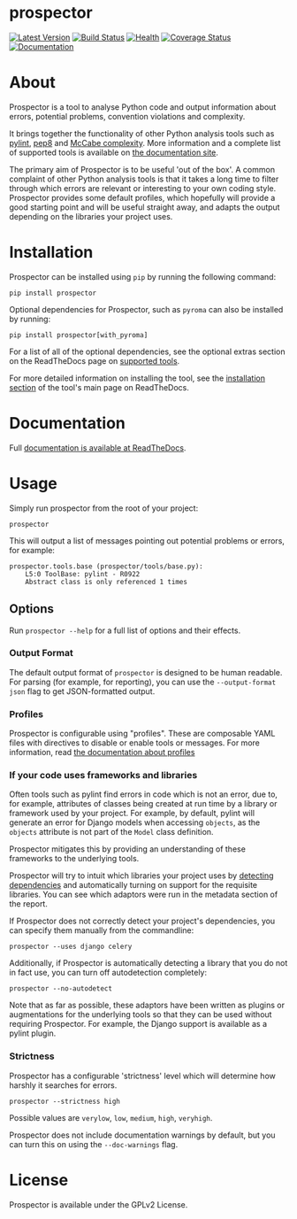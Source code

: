 prospector
==========

[![Latest Version](https://img.shields.io/pypi/v/prospector.svg)](https://pypi.python.org/pypi/prospector)
[![Build Status](https://travis-ci.org/landscapeio/prospector.png?branch=master)](https://travis-ci.org/landscapeio/prospector) 
[![Health](https://landscape.io/github/landscapeio/prospector/master/landscape.svg?style=flat)](https://landscape.io/github/landscapeio/prospector/master)
[![Coverage Status](https://img.shields.io/coveralls/landscapeio/prospector.svg?style=flat)](https://coveralls.io/r/landscapeio/prospector)
[![Documentation](https://readthedocs.org/projects/prospector/badge/?version=master)](http://prospector.landscape.io/)

# About

Prospector is a tool to analyse Python code and output information about errors, potential problems, convention violations and complexity.

It brings together the functionality of other Python analysis tools such as [pylint](http://pylint.org), [pep8](https://pypi.python.org/pypi/pep8) and [McCabe complexity](https://pypi.python.org/pypi/mccabe). More information and a complete list of supported tools is available on [the documentation site](http://prospector.readthedocs.org/en/latest/supported_tools.html).

The primary aim of Prospector is to be useful 'out of the box'. A common complaint of other Python analysis tools is that it takes a long time to filter through which errors are relevant or interesting to your own coding style. Prospector provides some default profiles, which hopefully will provide a good starting point and will be useful straight away, and adapts the output depending on the libraries your project uses.

# Installation

Prospector can be installed using `pip` by running the following command:

```
pip install prospector
```

Optional dependencies for Prospector, such as `pyroma` can also be installed by running:

```
pip install prospector[with_pyroma]
```

For a list of all of the optional dependencies, see the optional extras section on the ReadTheDocs page on [supported tools](https://prospector.landscape.io/en/latest/supported_tools.html#optional-extras).

For more detailed information on installing the tool, see the [installation section](http://prospector.landscape.io/en/latest/#installation) of the tool's main page on ReadTheDocs.

# Documentation

Full [documentation is available at ReadTheDocs](http://prospector.landscape.io).

# Usage

Simply run prospector from the root of your project:

```
prospector
```

This will output a list of messages pointing out potential problems or errors, for example:

```
prospector.tools.base (prospector/tools/base.py):
    L5:0 ToolBase: pylint - R0922
    Abstract class is only referenced 1 times
```

## Options

Run `prospector --help` for a full list of options and their effects.

### Output Format

The default output format of `prospector` is designed to be human readable. For parsing (for example, for reporting), you can use the `--output-format json` flag to get JSON-formatted output.

### Profiles

Prospector is configurable using "profiles". These are composable YAML files with directives to disable or enable tools or messages. For more information, read [the documentation about profiles](http://prospector.landscape.io/en/latest/profiles.html)

### If your code uses frameworks and libraries

Often tools such as pylint find errors in code which is not an error, due to, for example, attributes of classes being created at run time by a library or framework used by your project. For example, by default, pylint will generate an error for Django models when accessing `objects`, as the `objects` attribute is not part of the `Model` class definition. 

Prospector mitigates this by providing an understanding of these frameworks to the underlying tools.

Prospector will try to intuit which libraries your project uses by [detecting dependencies](https://github.com/landscapeio/requirements-detector) and automatically turning on support for the requisite libraries. You can see which adaptors were run in the metadata section of the report.

If Prospector does not correctly detect your project's dependencies, you can specify them manually from the commandline:

```
prospector --uses django celery
```

Additionally, if Prospector is automatically detecting a library that you do not in fact use, you can turn off autodetection completely:

```
prospector --no-autodetect
```

Note that as far as possible, these adaptors have been written as plugins or augmentations for the underlying tools so that they can be used without requiring Prospector. For example, the Django support is available as a pylint plugin.

### Strictness

Prospector has a configurable 'strictness' level which will determine how harshly it searches for errors.

```
prospector --strictness high
```

Possible values are `verylow`, `low`, `medium`, `high`, `veryhigh`.

Prospector does not include documentation warnings by default, but you can turn this on using the `--doc-warnings` flag.


# License

Prospector is available under the GPLv2 License.

